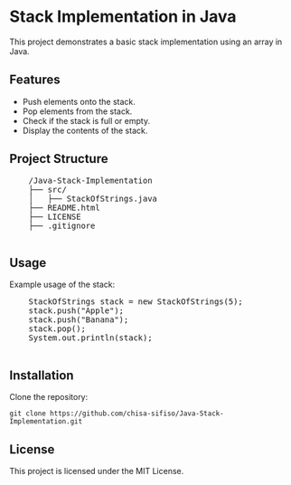 <!DOCTYPE html>
<html lang="en">
<head>
    <meta charset="UTF-8">
    <meta name="viewport" content="width=device-width, initial-scale=1.0">
    
    
<body>

  <h1>Stack Implementation in Java</h1>
    <p>This project demonstrates a basic stack implementation using an array in Java.</p>

   <h2>Features</h2>
    <ul>
        <li>Push elements onto the stack.</li>
        <li>Pop elements from the stack.</li>
        <li>Check if the stack is full or empty.</li>
        <li>Display the contents of the stack.</li>
    </ul>

   <h2>Project Structure</h2>
    <pre>
    /Java-Stack-Implementation
    ├── src/
    │   ├── StackOfStrings.java
    ├── README.html
    ├── LICENSE
    ├── .gitignore
    </pre>

   <h2>Usage</h2>
    <p>Example usage of the stack:</p>
    <pre>
    StackOfStrings stack = new StackOfStrings(5);
    stack.push("Apple");
    stack.push("Banana");
    stack.pop();
    System.out.println(stack);
    </pre>

  <h2>Installation</h2>
    <p>Clone the repository:</p>
    <pre><code>git clone https://github.com/chisa-sifiso/Java-Stack-Implementation.git</code></pre>

   <h2>License</h2>
    <p>This project is licensed under the MIT License.</p>

</body>
</html>
